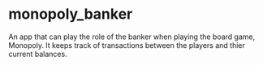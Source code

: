 # monopoly_banker

An app that can play the role of the banker when playing the board game, Monopoly. It keeps track of transactions between the players and thier current balances.

